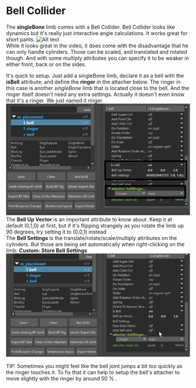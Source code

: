 # Bell Collider
The **singleBone** limb comes with a Bell Collider. Bell Collider looks like dynamics but it's really just
interactive angle calculations. It works great for short pants. 
![Alt text](../images/bellCollider.gif)  
While it looks great in the video, it does
come with the disadvantage that he can only handle cylinders. Those can be scaled, and translated and rotated though.
And with some multiply attributes you can specify it to be weaker in either front, back or on the sides.

It's quick to setup. Just add a singleBone limb, declare it as a bell with the **isBell** attribute, and
define the **ringer** in the attacher below. The ringer in this case is another *singleBone* limb that is 
located close to the bell. And the ringer itself doesn't need any extra settings. Actually it doesn't even know that 
it's a ringer. We just named it ringer.  
![Alt text](../images/bellCollider_settings.jpg)  
The **Bell Up Vector** is an important attribute to know about. Keep it at default (0,1,0) at first, but if it's flipping 
strangely as you rotate the limb up 90 degrees, try setting it to (0,0,1) instead  
The **Bell Settings** is the translate/rotate/scale/multiply attributes on the cylinders. But those are being
set automatically when right-clicking on the limb: **Custom: Store Bell Settings**   
![Alt text](../images/bellCollider_rightClick.gif)

TIP: Sometimes you might feel like the bell joint jumps a bit too quickly as the ringer touches it. 
To fix that it can help to setup the bell's attacher to move slightly with the ringer by around 50 % .

